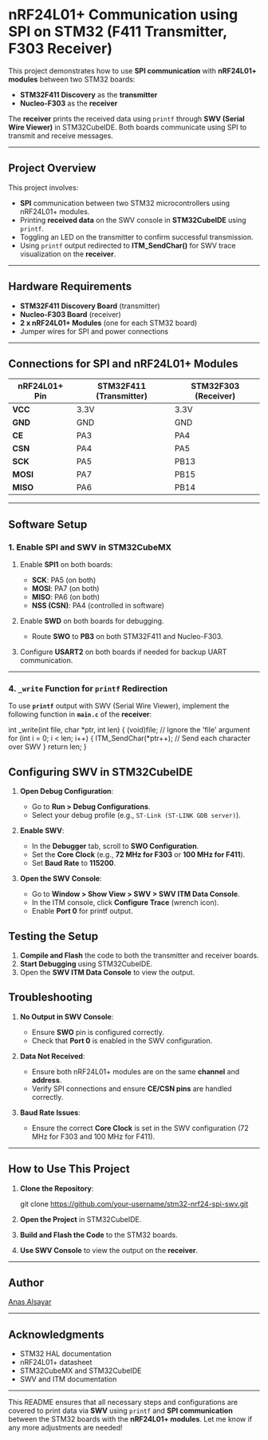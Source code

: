 
# **nRF24L01+ Communication using SPI on STM32 (F411 Transmitter, F303 Receiver)**

This project demonstrates how to use **SPI communication** with **nRF24L01+ modules** between two STM32 boards:  
- **STM32F411 Discovery** as the **transmitter**  
- **Nucleo-F303** as the **receiver**

The **receiver** prints the received data using `printf` through **SWV (Serial Wire Viewer)** in STM32CubeIDE. Both boards communicate using SPI to transmit and receive messages.

---

## **Project Overview**

This project involves:

- **SPI** communication between two STM32 microcontrollers using nRF24L01+ modules.
- Printing **received data** on the SWV console in **STM32CubeIDE** using `printf`.
- Toggling an LED on the transmitter to confirm successful transmission.
- Using `printf` output redirected to **ITM_SendChar()** for SWV trace visualization on the **receiver**.

---

## **Hardware Requirements**

- **STM32F411 Discovery Board** (transmitter)
- **Nucleo-F303 Board** (receiver)
- **2 x nRF24L01+ Modules** (one for each STM32 board)
- Jumper wires for SPI and power connections

---

## **Connections for SPI and nRF24L01+ Modules**

| **nRF24L01+ Pin** | **STM32F411 (Transmitter)** | **STM32F303 (Receiver)** |
|-------------------|-----------------------------|--------------------------|
| **VCC**           | 3.3V                        | 3.3V                     |
| **GND**           | GND                         | GND                      |
| **CE**            | PA3                         | PA4                      |
| **CSN**           | PA4                         | PA5                      |
| **SCK**           | PA5                         | PB13                     |
| **MOSI**          | PA7                         | PB15                     |
| **MISO**          | PA6                         | PB14                     |

---

## **Software Setup**

### 1. **Enable SPI and SWV in STM32CubeMX**

1. Enable **SPI1** on both boards:
   - **SCK**: PA5 (on both)
   - **MOSI**: PA7 (on both)
   - **MISO**: PA6 (on both)
   - **NSS (CSN)**: PA4 (controlled in software)

2. Enable **SWD** on both boards for debugging.  
   - Route **SWO** to **PB3** on both STM32F411 and Nucleo-F303.

3. Configure **USART2** on both boards if needed for backup UART communication.

---

### 4. **`_write` Function for `printf` Redirection**

To use **`printf`** output with SWV (Serial Wire Viewer), implement the following function in **`main.c`** of the **receiver**:

int _write(int file, char *ptr, int len)
{
    (void)file;  // Ignore the 'file' argument
    for (int i = 0; i < len; i++)
    {
        ITM_SendChar(*ptr++);  // Send each character over SWV
    }
    return len;
}



## **Configuring SWV in STM32CubeIDE**

1. **Open Debug Configuration**:
   - Go to **Run > Debug Configurations**.
   - Select your debug profile (e.g., `ST-Link (ST-LINK GDB server)`).

2. **Enable SWV**:
   - In the **Debugger** tab, scroll to **SWO Configuration**.
   - Set the **Core Clock** (e.g., **72 MHz for F303** or **100 MHz for F411**).
   - Set **Baud Rate** to **115200**.

3. **Open the SWV Console**:
   - Go to **Window > Show View > SWV > SWV ITM Data Console**.
   - In the ITM console, click **Configure Trace** (wrench icon).
   - Enable **Port 0** for printf output.



## **Testing the Setup**

1. **Compile and Flash** the code to both the transmitter and receiver boards.
2. **Start Debugging** using STM32CubeIDE.
3. Open the **SWV ITM Data Console** to view the output.


## **Troubleshooting**

1. **No Output in SWV Console**:
   - Ensure **SWO** pin is configured correctly.
   - Check that **Port 0** is enabled in the SWV configuration.

2. **Data Not Received**:
   - Ensure both nRF24L01+ modules are on the same **channel** and **address**.
   - Verify SPI connections and ensure **CE/CSN pins** are handled correctly.

3. **Baud Rate Issues**:
   - Ensure the correct **Core Clock** is set in the SWV configuration (72 MHz for F303 and 100 MHz for F411).

---



## **How to Use This Project**

1. **Clone the Repository**:

   git clone https://github.com/your-username/stm32-nrf24-spi-swv.git

2. **Open the Project** in STM32CubeIDE.

3. **Build and Flash the Code** to the STM32 boards.

4. **Use SWV Console** to view the output on the **receiver**.


---

## **Author**

[Anas Alsayar](https://github.com/anasalsayar)

---

## **Acknowledgments**

- STM32 HAL documentation
- nRF24L01+ datasheet
- STM32CubeMX and STM32CubeIDE
- SWV and ITM documentation

---

This README ensures that all necessary steps and configurations are covered to print data via **SWV** using `printf` and **SPI communication** between the STM32 boards with the **nRF24L01+ modules**. Let me know if any more adjustments are needed!
